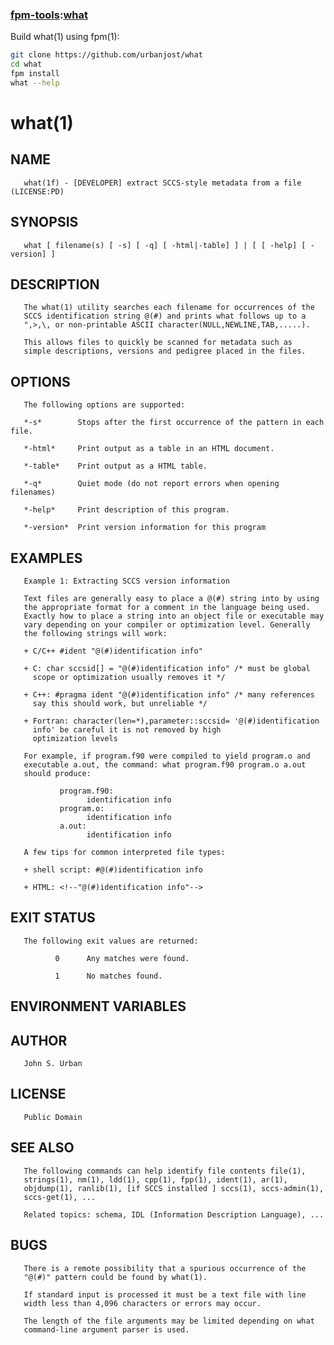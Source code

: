 ### [fpm-tools](https://github.com/search?q="fpm-tools"%20in:topic%20language:fortran):[what](https://urbanjost.github.io/what/what.1.html)

Build what(1) using fpm(1):
```bash
git clone https://github.com/urbanjost/what
cd what
fpm install
what --help
```
# what(1)

## NAME
       what(1f) - [DEVELOPER] extract SCCS-style metadata from a file (LICENSE:PD)

## SYNOPSIS
       what [ filename(s) [ -s] [ -q] [ -html|-table] ] | [ [ -help] [ -version] ]

## DESCRIPTION
       The what(1) utility searches each filename for occurrences of the
       SCCS identification string @(#) and prints what follows up to a
       ",>,\, or non-printable ASCII character(NULL,NEWLINE,TAB,.....).

       This allows files to quickly be scanned for metadata such as
       simple descriptions, versions and pedigree placed in the files.

## OPTIONS
       The following options are supported:

       *-s*        Stops after the first occurrence of the pattern in each file.

       *-html*     Print output as a table in an HTML document.

       *-table*    Print output as a HTML table.

       *-q*        Quiet mode (do not report errors when opening filenames)

       *-help*     Print description of this program.

       *-version*  Print version information for this program

## EXAMPLES
       Example 1: Extracting SCCS version information

       Text files are generally easy to place a @(#) string into by using
       the appropriate format for a comment in the language being used.
       Exactly how to place a string into an object file or executable may
       vary depending on your compiler or optimization level. Generally
       the following strings will work:

       + C/C++ #ident "@(#)identification info"

       + C: char sccsid[] = "@(#)identification info" /* must be global
         scope or optimization usually removes it */

       + C++: #pragma ident "@(#)identification info" /* many references
         say this should work, but unreliable */

       + Fortran: character(len=*),parameter::sccsid= '@(#)identification
         info' be careful it is not removed by high
         optimization levels

       For example, if program.f90 were compiled to yield program.o and
       executable a.out, the command: what program.f90 program.o a.out
       should produce:

               program.f90:
                     identification info
               program.o:
                     identification info
               a.out:
                     identification info

       A few tips for common interpreted file types:

       + shell script: #@(#)identification info

       + HTML: <!--"@(#)identification info"-->

## EXIT STATUS
       The following exit values are returned:

              0      Any matches were found.

              1      No matches found.

## ENVIRONMENT VARIABLES
## AUTHOR
       John S. Urban

## LICENSE
       Public Domain

## SEE ALSO
       The following commands can help identify file contents file(1),
       strings(1), nm(1), ldd(1), cpp(1), fpp(1), ident(1), ar(1),
       objdump(1), ranlib(1), [if SCCS installed ] sccs(1), sccs-admin(1),
       sccs-get(1), ...

       Related topics: schema, IDL (Information Description Language), ...

## BUGS
       There is a remote possibility that a spurious occurrence of the
       "@(#)" pattern could be found by what(1).

       If standard input is processed it must be a text file with line
       width less than 4,096 characters or errors may occur.

       The length of the file arguments may be limited depending on what
       command-line argument parser is used.
